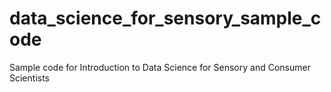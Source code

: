 # data_science_for_sensory_sample_code
Sample code for Introduction to Data Science for Sensory and Consumer Scientists
